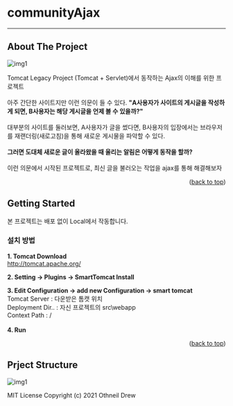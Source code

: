 # communityAjax
<div id="top"></div>
<!--
*** Thanks for checking out the Best-README-Template. If you have a suggestion
*** that would make this better, please fork the repo and create a pull request
*** or simply open an issue with the tag "enhancement".
*** Don't forget to give the project a star!
*** Thanks again! Now go create something AMAZING! :D
-->

<!-- PROJECT SHIELDS -->
<!--
*** I'm using markdown "reference style" links for readability.
*** Reference links are enclosed in brackets [ ] instead of parentheses ( ).
*** See the bottom of this document for the declaration of the reference variables
*** for contributors-url, forks-url, etc. This is an optional, concise syntax you may use.
*** https://www.markdownguide.org/basic-syntax/#reference-style-links
-->

<!-- PROJECT LOGO -->

</div>

<hr/>

<!-- ABOUT THE PROJECT -->
## About The Project

![img1](main.png)

Tomcat Legacy Project (Tomcat + Servlet)에서 동작하는 Ajax의 이해를 위한 프로젝트
<br/><br/>
아주 간단한 사이트지만 이런 의문이 들 수 있다.
**"A사용자가 사이트의 게시글을 작성하게 되면, B사용자는 해당 게시글을 언제 볼 수 있을까?"**
<br/><br/>
대부분의 사이트를 둘러보면, A사용자가 글을 썼다면, B사용자의 입장에서는 브라우저를 재랜더링(새로고침)을 통해 새로운 게시물을 파악할 수 있다.
<br/><br/>
**그러면 도대체 새로운 글이 올라왔을 때 울리는 알림은 어떻게 동작을 할까?**
<br/><br/>
 이런 의문에서 시작된 프로젝트로, 최신 글을 불러오는 작업을 ajax를 통해 해결해보자

<p align="right">(<a href="#top">back to top</a>)</p>

<!-- GETTING STARTED -->
## Getting Started

본 프로젝트는 배포 없이 Local에서 작동합니다.

### 설치 방법

**1. Tomcat Download**
   <br>
   http://tomcat.apache.org/

**2. Setting -> Plugins -> SmartTomcat Install**

**3. Edit Configuration -> add new Configuration -> smart tomcat**
   <br/>
   Tomcat Server : 다운받은 톰캣 위치
   <br/>
   Deployment Dir.. : 자신 프로젝트의 src\webapp
   <br/>
   Context Path : /
   <br/>
<br/>
**4. Run**

<p align="right">(<a href="#top">back to top</a>)</p>

## Prject Structure
![img1](structure.png)

<!-- CONTACT -->


MIT License
Copyright (c) 2021 Othneil Drew

<!-- MARKDOWN LINKS & IMAGES -->
<!-- https://www.markdownguide.org/basic-syntax/#reference-style-links -->
[contributors-shield]: https://img.shields.io/github/contributors/github_username/repo_name.svg?style=for-the-badge
[contributors-url]: https://github.com/github_username/repo_name/graphs/contributors
[forks-shield]: https://img.shields.io/github/forks/github_username/repo_name.svg?style=for-the-badge
[forks-url]: https://github.com/github_username/repo_name/network/members
[stars-shield]: https://img.shields.io/github/stars/github_username/repo_name.svg?style=for-the-badge
[stars-url]: https://github.com/github_username/repo_name/stargazers
[issues-shield]: https://img.shields.io/github/issues/github_username/repo_name.svg?style=for-the-badge
[issues-url]: https://github.com/github_username/repo_name/issues
[license-shield]: https://img.shields.io/github/license/github_username/repo_name.svg?style=for-the-badge
[license-url]: https://github.com/github_username/repo_name/blob/master/LICENSE.txt
[linkedin-shield]: https://img.shields.io/badge/-LinkedIn-black.svg?style=for-the-badge&logo=linkedin&colorB=555
[linkedin-url]: https://linkedin.com/in/linkedin_username
[product-screenshot]: images/screenshot.png
